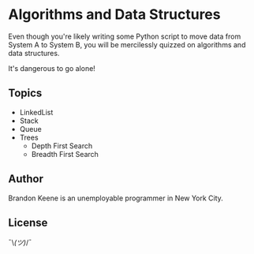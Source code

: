 # Algorithms and Data Structures

Even though you're likely writing some Python script to move data from System A to System B, you will be mercilessly quizzed on algorithms and data structures.

It's dangerous to go alone!

## Topics

* LinkedList
* Stack
* Queue
* Trees
  * Depth First Search
  * Breadth First Search

## Author

Brandon Keene is an unemployable programmer in New York City.

## License

¯\\_(ツ)_/¯
